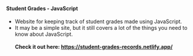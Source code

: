 #### Student Grades - JavaScript
- Website for keeping track of student grades made using JavaScript.
- It may be a simple site, but it still covers a lot of the things you need to know about JavaScript. </br></br>
<b> Check it out here: https://student-grades-records.netlify.app/ </b>
